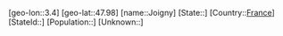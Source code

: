 ﻿---
location: [47.98,3.4]
type: City
tags:
- geo/City


SpocWebEntityId: 31211
isDeleted: false
confidential: public

---
[geo-lon::3.4]
[geo-lat::47.98]
[name::Joigny]
[State::]
[Country::[France](geo/Continent/Europe/France.md)]
[StateId::]
[Population::]
[Unknown::]


